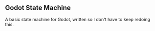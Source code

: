 ## Godot State Machine

A basic state machine for Godot, written so I don't have to keep redoing this.